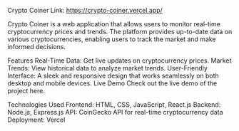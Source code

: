 Crypto Coiner
Link: https://crypto-coiner.vercel.app/

Crypto Coiner is a web application that allows users to monitor real-time cryptocurrency prices and trends. The platform provides up-to-date data on various cryptocurrencies, enabling users to track the market and make informed decisions.

Features
Real-Time Data: Get live updates on cryptocurrency prices.
Market Trends: View historical data to analyze market trends.
User-Friendly Interface: A sleek and responsive design that works seamlessly on both desktop and mobile devices.
Live Demo
Check out the live demo of the project here.

Technologies Used
Frontend: HTML, CSS, JavaScript, React.js
Backend: Node.js, Express.js
API: CoinGecko API for real-time cryptocurrency data
Deployment: Vercel
